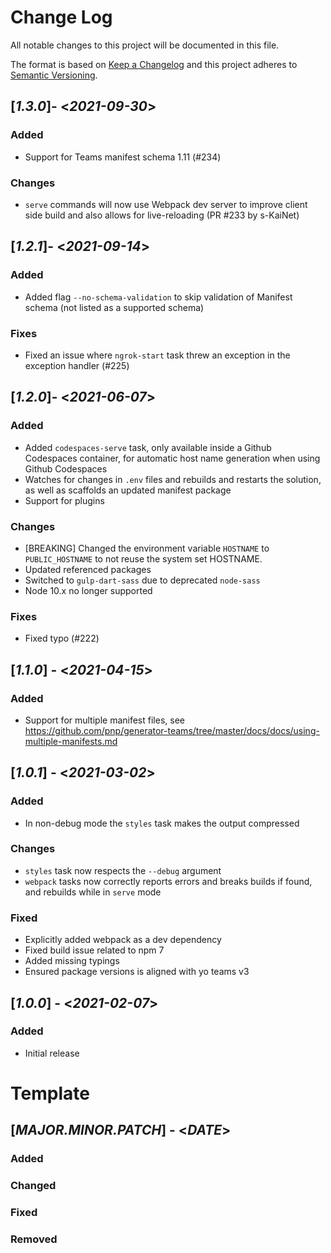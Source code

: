 # Change Log

All notable changes to this project will be documented in this file.

The format is based on [Keep a Changelog](http://keepachangelog.com/)
and this project adheres to [Semantic Versioning](http://semver.org/).

## [*1.3.0*]- <*2021-09-30*>

### Added

* Support for Teams manifest schema 1.11 (#234)

### Changes

* `serve` commands will now use Webpack dev server to improve client side build and also allows for live-reloading (PR #233 by s-KaiNet)

## [*1.2.1*]- <*2021-09-14*>

### Added

* Added flag `--no-schema-validation` to skip validation of Manifest schema (not listed as a supported schema)

### Fixes

* Fixed an issue where `ngrok-start` task threw an exception in the exception handler (#225)

## [*1.2.0*]- <*2021-06-07*>

### Added

* Added `codespaces-serve` task, only available inside a Github Codespaces container, for automatic host name generation when using Github Codespaces
* Watches for changes in `.env` files and rebuilds and restarts the solution, as well as scaffolds an updated manifest package
* Support for plugins

### Changes

* [BREAKING] Changed the environment variable `HOSTNAME` to `PUBLIC_HOSTNAME` to not reuse the system set HOSTNAME.
* Updated referenced packages
* Switched to `gulp-dart-sass` due to deprecated `node-sass`
* Node 10.x no longer supported

### Fixes

* Fixed typo (#222)

## [*1.1.0*] - <*2021-04-15*>

### Added

* Support for multiple manifest files, see https://github.com/pnp/generator-teams/tree/master/docs/docs/using-multiple-manifests.md

## [*1.0.1*] - <*2021-03-02*>

### Added

* In non-debug mode the `styles` task makes the output compressed

### Changes

* `styles` task now respects the `--debug` argument
* `webpack` tasks now correctly reports errors and breaks builds if found, and rebuilds while in `serve` mode

### Fixed

* Explicitly added webpack as a dev dependency
* Fixed build issue related to npm 7
* Added missing typings
* Ensured package versions is aligned with yo teams v3

## [*1.0.0*] - <*2021-02-07*>

### Added

* Initial release

# Template
## [*MAJOR.MINOR.PATCH*] - <*DATE*>
### Added
### Changed
### Fixed
### Removed